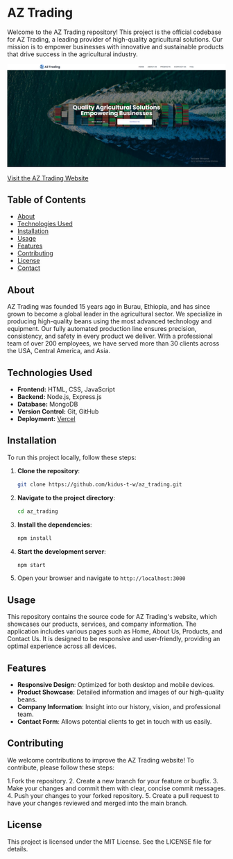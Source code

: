# AZ Trading

Welcome to the AZ Trading repository! This project is the official codebase for AZ Trading, a leading provider of high-quality agricultural solutions. Our mission is to empower businesses with innovative and sustainable products that drive success in the agricultural industry.

![AZ Trading Landing Page](/public/imgs/readme_banner.png)

[Visit the AZ Trading Website](https://az-trading-thab.vercel.app/)

## Table of Contents

- [About](#about)
- [Technologies Used](#technologies-used)
- [Installation](#installation)
- [Usage](#usage)
- [Features](#features)
- [Contributing](#contributing)
- [License](#license)
- [Contact](#contact)

## About

AZ Trading was founded 15 years ago in Burau, Ethiopia, and has since grown to become a global leader in the agricultural sector. We specialize in producing high-quality beans using the most advanced technology and equipment. Our fully automated production line ensures precision, consistency, and safety in every product we deliver. With a professional team of over 200 employees, we have served more than 30 clients across the USA, Central America, and Asia.

## Technologies Used

- **Frontend:** HTML, CSS, JavaScript
- **Backend:** Node.js, Express.js
- **Database:** MongoDB
- **Version Control:** Git, GitHub
- **Deployment:** [Vercel](https://vercel.com/)

## Installation

To run this project locally, follow these steps:

1. **Clone the repository**:
   ```bash
   git clone https://github.com/kidus-t-w/az_trading.git
   ```
2. **Navigate to the project directory**:
   ```bash
   cd az_trading
   ```
3. **Install the dependencies**:
   ```bash
   npm install
   ```
4. **Start the development server**:
   ```bash
   npm start
   ```
5. Open your browser and navigate to `http://localhost:3000`

## Usage
This repository contains the source code for AZ Trading's website, which showcases our products, services, and company information. The application includes various pages such as Home, About Us, Products, and Contact Us. It is designed to be responsive and user-friendly, providing an optimal experience across all devices.

## Features
- **Responsive Design**: Optimized for both desktop and mobile devices.
- **Product Showcase**: Detailed information and images of our high-quality beans.
- **Company Information**: Insight into our history, vision, and professional team.
- **Contact Form**: Allows potential clients to get in touch with us easily.

## Contributing
We welcome contributions to improve the AZ Trading website! To contribute, please follow these steps:

1.Fork the repository.
2. Create a new branch for your feature or bugfix.
3. Make your changes and commit them with clear, concise commit messages.
4. Push your changes to your forked repository.
5. Create a pull request to have your changes reviewed and merged into the main branch.

## License
This project is licensed under the MIT License. See the LICENSE file for details.
